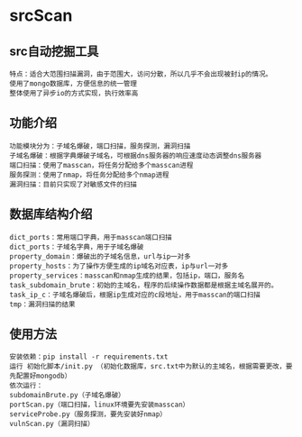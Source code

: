 # srcScan 
## src自动挖掘工具
    特点：适合大范围扫描漏洞，由于范围大，访问分散，所以几乎不会出现被封ip的情况。
    使用了mongo数据库，方便信息的统一管理
    整体使用了异步io的方式实现，执行效率高

## 功能介绍
    功能模块分为：子域名爆破，端口扫描，服务探测，漏洞扫描
    子域名爆破：根据字典爆破子域名，可根据dns服务器的响应速度动态调整dns服务器
    端口扫描：使用了masscan，将任务分配给多个masscan进程
    服务探测：使用了nmap，将任务分配给多个nmap进程
    漏洞扫描：目前只实现了对敏感文件的扫描

## 数据库结构介绍
    dict_ports：常用端口字典，用于masscan端口扫描
    dict_ports：子域名字典，用于子域名爆破
    property_domain：爆破出的子域名信息，url与ip一对多
    property_hosts：为了操作方便生成的ip域名对应表，ip与url一对多
    property_services：masscan和nmap生成的结果，包括ip，端口，服务名
    task_subdomain_brute：初始的主域名，程序的后续操作数据都是根据主域名展开的。
    task_ip_c：子域名爆破后，根据ip生成对应的c段地址，用于masscan的端口扫描
    tmp：漏洞扫描的结果

## 使用方法
    安装依赖：pip install -r requirements.txt
    运行 初始化脚本/init.py （初始化数据库，src.txt中为默认的主域名，根据需要更改，要先配置好mongodb）
    依次运行：
    subdomainBrute.py（子域名爆破）
    portScan.py（端口扫描，linux环境要先安装masscan）
    serviceProbe.py（服务探测，要先安装好nmap）
    vulnScan.py（漏洞扫描）
